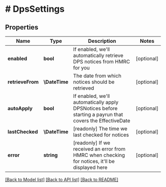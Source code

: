# # DpsSettings

## Properties

Name | Type | Description | Notes
------------ | ------------- | ------------- | -------------
**enabled** | **bool** | If enabled, we&#39;ll automatically retrieve DPS notices from HMRC for you | [optional]
**retrieveFrom** | **\DateTime** | The date from which notices should be retrieved | [optional]
**autoApply** | **bool** | If enabled, we&#39;ll automatically apply DPSNotices before starting a payrun that covers the EffectiveDate | [optional]
**lastChecked** | **\DateTime** | [readonly] The time we last checked for notices | [optional]
**error** | **string** | [readonly] If we received an error from HMRC when checking for notices, it&#39;ll be displayed here | [optional]

[[Back to Model list]](../../README.md#models) [[Back to API list]](../../README.md#endpoints) [[Back to README]](../../README.md)

